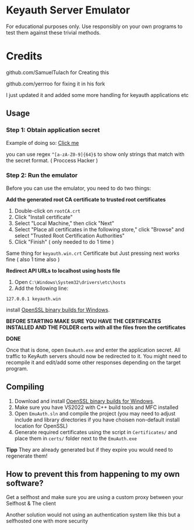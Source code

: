 # Keyauth Server Emulator
For educational purposes only. Use responsibly on your own programs to test them against these trivial methods.

# Credits
github.com/SamuelTulach for Creating this

github.com/yerrroo for fixing it in his fork

I just updated it and added some more handling for keyauth applications etc

## Usage
### Step 1: Obtain application secret
Example of doing so: [Click me](https://player.vimeo.com/video/1006943145?) 

you can use regex `^[a-zA-Z0-9]{64}$` to show only strings that match with the secret format. ( Proccess Hacker )

### Step 2: Run the emulator
Before you can use the emulator, you need to do two things:

**Add the generated root CA certificate to trusted root certificates**
1. Double-click on `rootCA.crt`
2. Click "Install certificate"
3. Select "Local Machine," then click "Next"
4. Select "Place all certificates in the following store," click "Browse" and select "Trusted Root Certification Authorities"
5. Click "Finish" ( only needed to do 1 time )

Same thing for `keyauth.win.crt` Certificate but Just pressing next works fine ( also 1 time also )

**Redirect API URLs to localhost using hosts file**
1. Open `C:\Windows\System32\drivers\etc\hosts`
2. Add the following line:
```
127.0.0.1 keyauth.win
```

install [OpenSSL binary builds for Windows](https://kb.firedaemon.com/support/solutions/articles/4000121705#Download-OpenSSL).

**BEFORE STARTING MAKE SURE YOU HAVE THE CERTIFICATES INSTALLED AND THE FOLDER certs with all the files from the certificates**


**DONE**

Once that is done, open `EmuAuth.exe` and enter the application secret. All traffic to KeyAuth servers should now be redirected to it. You might need to recompile it and edit/add some other responses depending on the target program.

## Compiling
1. Download and install [OpenSSL binary builds for Windows](https://kb.firedaemon.com/support/solutions/articles/4000121705#Download-OpenSSL).
2. Make sure you have VS2022 with C++ build tools and MFC installed
3. Open `EmuAuth.sln` and compile the project (you may need to adjust include and library directories if you have choisen non-default install location for OpenSSL)
4. Generate required certificates using the script in `Certificates/` and place them in `certs/` folder next to the `EmuAuth.exe`

**Tipp** They are already generated but if they expire you would need to regenerate them!

## How to prevent this from happening to my own software?

Get a selfhost and make sure you are using a custom proxy between your Selfhost & The client

Another solution would not using an authentication system like this but a selfhosted one with more security

